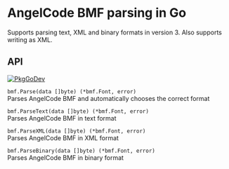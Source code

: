 # AngelCode BMF parsing in Go
 
Supports parsing text, XML and binary formats in version 3. Also supports writing as XML.

## API
[![PkgGoDev](https://pkg.go.dev/badge/github.com/Qendolin/go-bmf)](https://pkg.go.dev/github.com/Qendolin/go-bmf)

`bmf.Parse(data []byte) (*bmf.Font, error)`  
Parses AngelCode BMF and automatically chooses the correct format


`bmf.ParseText(data []byte) (*bmf.Font, error)`  
Parses AngelCode BMF in text format


`bmf.ParseXML(data []byte) (*bmf.Font, error)`  
Parses AngelCode BMF in XML format


`bmf.ParseBinary(data []byte) (*bmf.Font, error)`  
Parses AngelCode BMF in binary format
